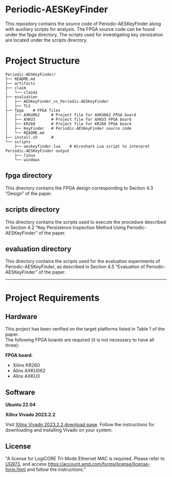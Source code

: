 # Periodic-AESKeyFinder

This repository contains the source code of Periodic-AESKeyFinder along with auxiliary scripts for analysis.
The FPGA source code can be found under the fpga directory.
The scripts used for investigating key zeroization are located under the scripts directory.


# Project Structure

```plaintext
Periodic-AESKeyFinder/
├── README.md
├── artifacts
├── claim
│   └── claim1
├── evaluation
│   ├── AESKeyFinder_vs_Periodic-AESKeyFinder
│   ├── TLS
├── fpga    # FPGA files
│   ├── AXKU062     # Project file for AXKU062 FPGA board
│   ├── AXKU3       # Project file for AXKU3 FPGA board
│   ├── KR260       # Project file for KR260 FPGA board
│   ├── KeyFinder   # Periodic-AESKeyFinder source code
│   └── README.md
├── install.sh      # 
└── scripts 
    ├── aeskeyfinder.lua    # Wireshark Lua script to interpret Periodic-AESKeyFinder output
    ├── linux
    └── windows
```



## fpga directory
<!--
論文のセクション4.3 「Design」に対応するFPGAの設計を格納しています。
-->
This directory contains the FPGA design corresponding to Section 4.3 “Design” of the paper.

## scripts directory
<!--
論文のセクション4.2 「Key Persistence Inspection Method Using Periodic-AESKeyFinder」で説明した手順を実行するときに使用したスクリプトを格納しています。
-->
This directory contains the scripts used to execute the procedure described in Section 4.2 “Key Persistence Inspection Method Using Periodic-AESKeyFinder” of the paper.

## evaluation directory
<!--
論文のセクション4.5 「Evaluation of Periodic-AESKeyFinder」で行ったPeriodic-AESKeyFinderの評価実験に用いたスクリプトを格納しています。
-->
This directory contains the scripts used for the evaluation experiments of Periodic-AESKeyFinder, as described in Section 4.5 “Evaluation of Periodic-AESKeyFinder” of the paper.

---


# Project Requirements

## Hardware
<!--
このプロジェクトは論文の表1で示したTarget Platformで動作を確認しています。
下記のFPGAボード（3つ全て揃える必要はありません）が必要です。
-->
This project has been verified on the target platforms listed in Table 1 of the paper.  
The following FPGA boards are required (it is not necessary to have all three):

**FPGA board**: 
- Xilinx KR260 
- Alinx AXKU062 
- Alinx AXKU3

## Software
**Ubuntu 22.04**

**Xilinx Vivado 2023.2.2**

Visit [Xilinx Vivado 2023.2.2 download page](https://www.xilinx.com/support/download/index.html/content/xilinx/en/downloadNav/vivado-design-tools/archive.html).
Follow the instructions for downloading and installing Vivado on your system.



## License
"A license for LogiCORE Tri-Mode Ethernet MAC is required. Please refer to [UG973](https://docs.amd.com/r/en-US/ug973-vivado-release-notes-install-license/Release-Notes), and access https://account.amd.com/forms/license/license-form.html
 and follow the instructions."


